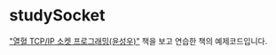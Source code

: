 # studySocket
 
<a href="http://www.yes24.com/Product/Goods/3630373">"열혈 TCP/IP 소켓 프로그래밍(윤성우)"</a> 책을 보고 연습한 책의 예제코드입니다.
